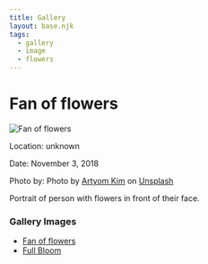 ```yaml
---
title: Gallery
layout: base.njk
tags: 
  - gallery
  - image
  - flowers
---
```

<h1 class="pageTitle">Fan of flowers</h1>
<div class="image">
    <img src="/images/artyom-kim-gzaXICn5P8o-unsplash.jpg" alt="Fan of flowers">
</div>
<div class="image-info">
    <p class="location">Location: unknown</p>
    <p class="date">Date: November 3, 2018</p>
    <p class="credit">Photo by: Photo by <a href="https://unsplash.com/@nezelenoe?utm_source=unsplash&utm_medium=referral&utm_content=creditCopyText">Artyom Kim</a> on <a href="https://unsplash.com/@nezelenoe?utm_source=unsplash&utm_medium=referral&utm_content=creditCopyText">Unsplash</a></p>
    <p class="description">Portrait of person with flowers in front of their face.</p>
</div>
<nav aria-labelledby="gallery-images" class="gallery-list">
  <h3 id="gallery-images">Gallery Images</h3>
  <ul>
    <li><a href="/gallery/fanflowers">
        Fan of flowers
      </a></li>
    <li><a href="/gallery/fullbloom.html">
        Full Bloom
      </a></li>
  </ul>
</nav>